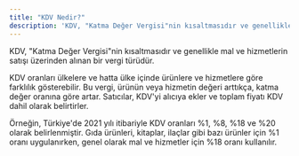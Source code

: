```yaml
---
title: "KDV Nedir?"
description: 'KDV, "Katma Değer Vergisi"nin kısaltmasıdır ve genellikle mal ve hizmetlerin satışı üzerinden alınan bir vergi türüdür.'
---
```


KDV, "Katma Değer Vergisi"nin kısaltmasıdır ve genellikle mal ve hizmetlerin satışı üzerinden alınan bir vergi türüdür.

KDV oranları ülkelere ve hatta ülke içinde ürünlere ve hizmetlere göre farklılık gösterebilir. Bu vergi, ürünün veya hizmetin değeri arttıkça, katma değer oranına göre artar. Satıcılar, KDV'yi alıcıya ekler ve toplam fiyatı KDV dahil olarak belirtirler.

Örneğin, Türkiye'de 2021 yılı itibariyle KDV oranları %1, %8, %18 ve %20 olarak belirlenmiştir. Gıda ürünleri, kitaplar, ilaçlar gibi bazı ürünler için %1 oranı uygulanırken, genel olarak mal ve hizmetler için %18 oranı kullanılır.
